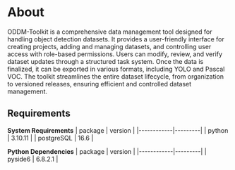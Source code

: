 # About 

ODDM-Toolkit is a comprehensive data management tool designed for handling object detection datasets. It provides a user-friendly interface for creating projects, adding and managing datasets, and controlling user access with role-based permissions. Users can modify, review, and verify dataset updates through a structured task system. Once the data is finalized, it can be exported in various formats, including YOLO and Pascal VOC. The toolkit streamlines the entire dataset lifecycle, from organization to versioned releases, ensuring efficient and controlled dataset management.

## Requirements

**System Requirements**
| package    | version |
|------------|---------|
| python     | 3.10.11 |
| postgreSQL | 16.6    |

**Python Dependencies**
| package    | version |
|------------|---------|
| pyside6    | 6.8.2.1 |

